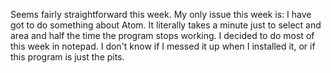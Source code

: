 Seems fairly straightforward this week. My only issue this week is: I have got to do something about Atom. It literally takes a minute just to select and area and half the time the program stops working. I decided to do most of this week in notepad. I don't know if I messed it up when I installed it, or if this program is just the pits.